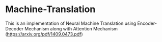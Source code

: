 # Machine-Translation
This is an implementation of Neural Machine Translation using Encoder-Decoder Mechanism along with Attention Mechanism (https://arxiv.org/pdf/1409.0473.pdf)
